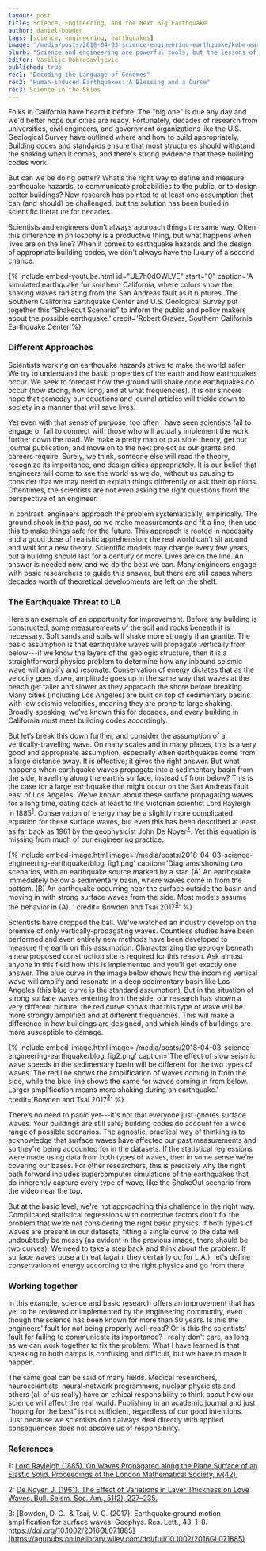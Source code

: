 ```yaml
---
layout: post
title: Science, Engineering, and the Next Big Earthquake
author: daniel-bowden
tags: [science, engineering, earthquakes]
image: '/media/posts/2018-04-03-science-engineering-earthquake/kobe-earthquake.jpg'
blurb: "Science and engineering are powerful tools, but the lessons of one must be applied to the other so we're ready when disaster strikes"
editor: Vasilije Dobrosavljevic
published: true
rec1: "Decoding the Language of Genomes"
rec2: "Human-induced Earthquakes: A Blessing and a Curse"
rec3: Science in the Skies 
---
```


Folks in California have heard it before: The "big one" is due any day and we'd better hope our cities are ready. Fortunately, decades of research from universities, civil engineers, and government organizations like the U.S. Geological Survey have outlined where and how to build appropriately. Building codes and standards ensure that most structures should withstand the shaking when it comes, and there's strong evidence that these building codes work.

But can we be doing better? What’s the right way to define and measure earthquake hazards, to communicate probabilities to the public, or to design better buildings? New research has pointed to at least one assumption that can (and should) be challenged, but the solution has been buried in scientific literature for decades.

Scientists and engineers don't always approach things the same way. Often this difference in philosophy is a productive thing, but what happens when lives are on the line? When it comes to earthquake hazards and the design of appropriate building codes, we don't always have the luxury of a second chance.


{% include embed-youtube.html id="UL7h0dOWLVE" start="0" caption='A simulated earthquake for southern California, where colors show the shaking waves radiating from the San Andreas fault as it ruptures. The Southern California Earthquake Center and U.S. Geological Survey put together this “Shakeout Scenario” to inform the public and policy makers about the possible earthquake.' credit='Robert Graves, Southern California Earthquake Center'%}

### Different Approaches

Scientists working on earthquake hazards strive to make the world safer. We try to understand the basic properties of the earth and how earthquakes occur. We seek to forecast how the ground will shake once earthquakes do occur (how strong, how long, and at what frequencies). It is our sincere hope that someday our equations and journal articles will trickle down to society in a manner that will save lives. 

Yet even with that sense of purpose, too often I have seen scientists fail to engage or fail to connect with those who will actually implement the work further down the road. We make a pretty map or plausible theory, get our journal publication, and move on to the next project as our grants and careers require. Surely, we think, someone else will read the theory, recognize its importance, and design cities appropriately. It is our belief that engineers will come to see the world as we do, without us pausing to consider that we may need to explain things differently or ask their opinions. Oftentimes, the scientists are not even asking the right questions from the perspective of an engineer.

In contrast, engineers approach the problem systematically, empirically. The ground shook in the past, so we make measurements and fit a line, then use this to make things safe for the future. This approach is rooted in necessity and a good dose of realistic apprehension; the real world can't sit around and wait for a new theory. Scientific models may change every few years, but a building should last for a century or more. Lives are on the line. An answer is needed now, and we do the best we can. Many engineers engage with basic researchers to guide this answer, but there are still cases where decades worth of theoretical developments are left on the shelf.

### The Earthquake Threat to LA

Here’s an example of an opportunity for improvement. Before any building is constructed, some measurements of the soil and rocks beneath it is necessary. Soft sands and soils will shake more strongly than granite. The basic assumption is that earthquake waves will propagate vertically from below---if we know the layers of the geologic structure, then it is a straightforward physics problem to determine how any inbound seismic wave will amplify and resonate. Conservation of energy dictates that as the velocity goes down, amplitude goes up in the same way that waves at the beach get taller and slower as they approach the shore before breaking. Many cities (including Los Angeles) are built on top of sedimentary basins with low seismic velocities, meaning they are prone to large shaking. Broadly speaking, we’ve known this for decades, and every building in California must meet building codes accordingly.

But let’s break this down further, and consider the assumption of a vertically-travelling wave. On many scales and in many places, this is a very good and appropriate assumption, especially when earthquakes come from a large distance away. It is effective; it gives the right answer. But what happens when earthquake waves propagate into a sedimentary basin from the side, travelling along the earth’s surface, instead of from below? This is the case for a large earthquake that might occur on the San Andreas fault east of Los Angeles. We've known about these surface propagating waves for a long time, dating back at least to the Victorian scientist Lord Rayleigh in 1885<sup>[1](#rayleigh)</sup>. Conservation of energy may be a slightly more complicated equation for these surface waves, but even this has been described at least as far back as 1961 by the geophysicist John De Noyer<sup>[2](#de_noyer)</sup>. Yet this equation is missing from much of our engineering practice.


{% include embed-image.html image='/media/posts/2018-04-03-science-engineering-earthquake/blog_fig1.png' caption='Diagrams showing two scenarios, with an earthquake source marked by a star. (A) An earthquake immediately below a sedimentary basin, where waves come in from the bottom. (B) An earthquake occurring near the surface outside the basin and moving in with strong surface waves from the side. Most models assume the behavior in (A).
' credit='Bowden and Tsai 2017<sup><a href="#bowden_tsai">3</a></sup>' %}


Scientists have dropped the ball. We've watched an industry develop on the premise of only vertically-propagating waves. Countless studies have been performed and even entirely new methods have been developed to measure the earth on this assumption. Characterizing the geology beneath a new proposed construction site is required for this reason. Ask almost anyone in this field how this is implemented and you'll get exactly one answer. The blue curve in the image below shows how the incoming vertical wave will amplify and resonate in a deep sedimentary basin like Los Angeles (this blue curve is the standard assumption). But in the situation of strong surface waves entering from the side, our research has shown a very different picture: the red curve shows that this type of wave will be more strongly amplified and at different frequencies. This will make a difference in how buildings are designed, and which kinds of buildings are more susceptible to damage.


{% include embed-image.html image='/media/posts/2018-04-03-science-engineering-earthquake/blog_fig2.png' caption='The effect of slow seismic wave speeds in the sedimentary basin will be different for the two types of waves. The red line shows the amplification of waves coming in from the side, while the blue line shows the same for waves coming in from below. Larger amplification means more shaking during an earthquake.' credit='Bowden and Tsai 2017<sup><a href="#bowden_tsai">3</a></sup>' %}

There’s no need to panic yet---it's not that everyone just ignores surface waves. Your buildings are still safe; building codes do account for a wide range of possible scenarios. The agnostic, practical way of thinking is to acknowledge that surface waves have affected our past measurements and so they're being accounted for in the datasets. If the statistical regressions were made using data from both types of waves, then in some sense we’re covering our bases. For other researchers, this is precisely why the right path forward includes supercomputer simulations of the earthquakes that do inherently capture every type of wave, like the ShakeOut scenario from the video near the top. 

But at the basic level, we're not approaching this challenge in the right way. Complicated statistical regressions with corrective factors don't fix the problem that we're not considering the right basic physics. If both types of waves are present in our datasets, fitting a single curve to the data will undoubtedly be messy (as evident in the previous image, there should be two curves). We need to take a step back and think about the problem. If surface waves pose a threat (again, they certainly do for L.A.), let's define conservation of energy according to the right physics and go from there.


### Working together

In this example, science and basic research offers an improvement that has yet to be reviewed or implemented by the engineering community, even though the science has been known for more than 50 years. Is this the engineers’ fault for not being properly well-read? Or is this the scientists' fault for failing to communicate its importance? I really don't care, as long as we can work together to fix the problem. What I have learned is that speaking to both camps is confusing and difficult, but we have to make it happen. 

The same goal can be said of many fields. Medical researchers, neuroscientists, neural-network programmers, nuclear physicists and others (all of us really) have an ethical responsibility to think about how our science will affect the real world. Publishing in an academic journal and just “hoping for the best” is not sufficient, regardless of our good intentions. Just because we scientists don't always deal directly with applied consequences does not absolve us of responsibility.

### References


<a name="rayleigh">1</a>: [Lord Rayleigh (1885). On Waves Propagated along the Plane Surface of an Elastic Solid. Proceedings of the London Mathematical Society, iv(42).](https://londmathsoc.onlinelibrary.wiley.com/doi/abs/10.1112/plms/s1-17.1.4)

<a name="de_noyer">2</a>: [De Noyer, J. (1961). The Effect of Variations in Layer Thickness on Love Waves. Bull. Seism. Soc. Am., 51(2), 227–235.](https://pubs.geoscienceworld.org/ssa/bssa/article/51/2/227/116043/the-effect-of-variations-in-layer-thickness-on)

<a name="bowden_tsai">3</a>: [Bowden, D. C., & Tsai, V. C. (2017). Earthquake ground motion amplification for surface waves. Geophys. Res. Lett., 43, 1–8. https://doi.org/10.1002/2016GL071885](https://agupubs.onlinelibrary.wiley.com/doi/full/10.1002/2016GL071885)
